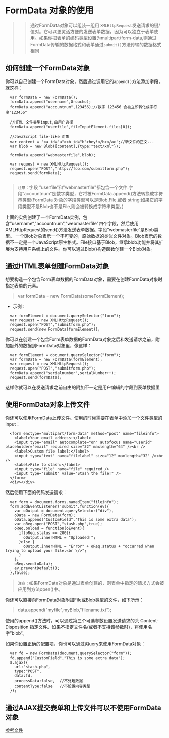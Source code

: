 # FormData 对象的使用

>> 通过FormData对象可以组装一组用 `XMLHttpRequest`发送请求的键/值对。它可以更灵活方便的发送表单数据，因为可以独立于表单使用。如果你把表单的编码类型设置为multipart/form-data,则通过FormData传输的数据格式和表单通过`submit()`方法传输的数据格式相同     

## 如何创建一个FormData对象

你可以自己创建一个FormData对象，然后通过调用它的`append()`方法添加字段，就这样：     

```
  var formData = new FormData();
  formData.append("username",Groucho);
  formData.append("accountnum",123456);//数字 123456 会被立即转化成字符串"123456"

  //HTML 文件类型input,由用户选择
  formData.append("userfile",fileInputElement.files[0]);

  //JavaScript file-like 对象
  var content = '<a id="a"><b id="b">hey!</b></a>';//新文件的正文...
  var blob = new Blob([content],{type:"text/xml"});

  formData.append("webmasterfile",blob);

  var request = new XMLHttpRequest();
  request.open("POST","http://foo.com/submitform.php");
  request.send(formData); 


```

> `注意：`字段 ”userfile“和"webmasterfile"都包含一个文件.字段”accountnum“是数字类型，它将被FormData.append()方法转换成字符串类型(FormData 对象的字段类型可以是Blob,File,或者 string:如果它的字段类型不是Blob也不是File,则会被转换成字符串类型。)      

上面的实例创建了一个FormData实例，包含”username“,"accountnum","webmasterfile"四个字段，然后使用XMLHttpRequest的send()方法发送表单数据。字段”webmasterfile“是Blob类型。 一个Blob对象表示一个不可变的，原始数据的类似文件对象。Blob表示的数据不一定是一个JavaScript原生格式。File接口基于Blob，继承blob功能并将其扩展为支持用户系统上的文件。你可以通过Blob()构造函数创建一个Blob对象。     

## 通过HTML表单创建FormData对象

想要构造一个包含Form表单数据的FormData对象，需要在创建FormData对象时指定表单的元素。    

> var formData = new FormData(someFormElement);    

- 示例：   

```
  var formElement = document.querySelector("form");
  var request = new XMLHttpRequest();
  request.open("POST","submitform.php");
  request.send(new FormData(formElement));
```

你可以在创建一个包含Form表单数据的FormData对象之后和发送请求之前，附加额外的数据到FormData对象里，像这样：    

```
  var formElement = document.querySelector("form");
  var formData = new FormData(formElement);
  var request = new XMLHttpRequest();
  request.open("POST","submitform.php");
  formData.append("serialnumber",serialNumber++);
  request.send(formData);

```

这样你就可以在发送请求之前自由的附加不一定是用户编辑的字段到表单数据里      

## 使用FormData对象上传文件

你还可以使用FormData上传文件。使用的时候需要在表单中添加一个文件类型的input：      

```
  <form enctype="multipart/form-data" method="post" name="fileinfo">
    <label>Your email address:</label>
    <input type="email" autocomplate="on" autofocus name="userid" placeholder="email" required size="32" maxlength="64" /><br />
    <label>Custom file label:</label>
    <input type="text" name="filelabel" size="12" maxlength="32" /><br />
    <label>File to stash:</label>
    <input type="file" name="file" required />
    <input type="submit" value="Stash the file!" />
  </form>
  <div></div>
```

然后使用下面的代码发送请求：     

```
  var form = document.forms.namedItem("fileinfo");
  form.addEventListener('submit',function(ev){
    var oOutput = document.querySelector("div"),
    oData = new FormData(form);
    oData.append("CustomField","This is some extra data");
    var oReq.open("POST","stash.php",true);
    oReq.onload = function(oEvent){
      if(oReq.status == 200){
        oOutput.innerHTML = "Uploaded!";
      }else {
        oOutput.innerHTML = "Error" + oReq.status + "occurred when trying to upload your file.<br \/>";
      }
    };
    oReq.send(oData);
    ev.preventDefault();
  },false);

```

> `注意：`如果FormData对象是通过表单创建的，则表单中指定的请求方式会被应用到方法open()中。    

你还可以直接向FormData对象附加File或Blob类型的文件，如下所示：      

> data.append("myfile",myBlob,"filename.txt");    

使用的append()方法时，可以通过第三个可选参数设置发送请求的头 Content-Disposition 指定文件。如果不指定文件名(或者不支持该参数时)，将使用名字”blob“。     

如果你设置正确的配置项，你也可以通过jQuery来使用FormData对象：     

```
  var fd = new FormData(document.querySelector("form"));
  fd.append("CustomField","This is some extra data");
  $.ajax({
    url:"stash.php",
    type:"POST",
    data:fd,
    processData:false,  //不处理数据
    contentType:false   //不设置内容类型
  });
```

## 通过AJAX提交表单和上传文件可以不使用FormData对象

[参考文件](https://developer.mozilla.org/zh-CN/docs/Web/API/FormData/Using_FormData_Objects)   